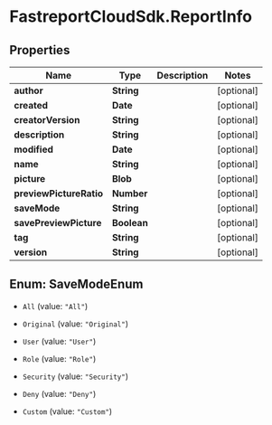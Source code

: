 # FastreportCloudSdk.ReportInfo

## Properties

Name | Type | Description | Notes
------------ | ------------- | ------------- | -------------
**author** | **String** |  | [optional] 
**created** | **Date** |  | [optional] 
**creatorVersion** | **String** |  | [optional] 
**description** | **String** |  | [optional] 
**modified** | **Date** |  | [optional] 
**name** | **String** |  | [optional] 
**picture** | **Blob** |  | [optional] 
**previewPictureRatio** | **Number** |  | [optional] 
**saveMode** | **String** |  | [optional] 
**savePreviewPicture** | **Boolean** |  | [optional] 
**tag** | **String** |  | [optional] 
**version** | **String** |  | [optional] 



## Enum: SaveModeEnum


* `All` (value: `"All"`)

* `Original` (value: `"Original"`)

* `User` (value: `"User"`)

* `Role` (value: `"Role"`)

* `Security` (value: `"Security"`)

* `Deny` (value: `"Deny"`)

* `Custom` (value: `"Custom"`)




